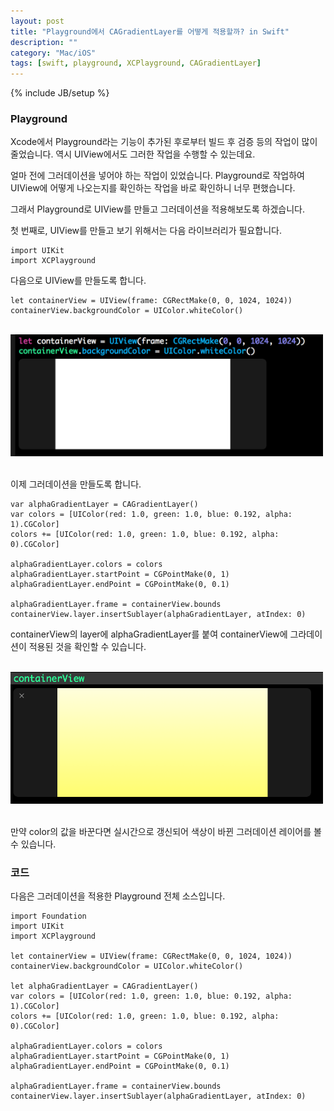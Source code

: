 ```yaml
---
layout: post
title: "Playground에서 CAGradientLayer를 어떻게 적용할까? in Swift"
description: ""
category: "Mac/iOS"
tags: [swift, playground, XCPlayground, CAGradientLayer]
---
```

{% include JB/setup %}

### Playground

Xcode에서 Playground라는 기능이 추가된 후로부터 빌드 후 검증 등의 작업이 많이 줄었습니다. 역시 UIView에서도 그러한 작업을 수행할 수 있는데요. 

얼마 전에 그러데이션을 넣어야 하는 작업이 있었습니다. Playground로 작업하여 UIView에 어떻게 나오는지를 확인하는 작업을 바로 확인하니 너무 편했습니다.

그래서 Playground로 UIView를 만들고 그러데이션을 적용해보도록 하겠습니다.

첫 번째로, UIView를 만들고 보기 위해서는 다음 라이브러리가 필요합니다.

	import UIKit
	import XCPlayground

다음으로 UIView를 만들도록 합니다.

	let containerView = UIView(frame: CGRectMake(0, 0, 1024, 1024))
	containerView.backgroundColor = UIColor.whiteColor()

<br/><img src="/../../../../image/2015/gradientLayer1.png" alt="" style="width: 500px;"/><br/><br/>

이제 그러데이션을 만들도록 합니다.

	var alphaGradientLayer = CAGradientLayer()
	var colors = [UIColor(red: 1.0, green: 1.0, blue: 0.192, alpha: 1).CGColor]
	colors += [UIColor(red: 1.0, green: 1.0, blue: 0.192, alpha: 0).CGColor]

	alphaGradientLayer.colors = colors
	alphaGradientLayer.startPoint = CGPointMake(0, 1)
	alphaGradientLayer.endPoint = CGPointMake(0, 0.1)

	alphaGradientLayer.frame = containerView.bounds
	containerView.layer.insertSublayer(alphaGradientLayer, atIndex: 0)

containerView의 layer에 alphaGradientLayer를 붙여 containerView에 그라데이션이 적용된 것을 확인할 수 있습니다.

<br/><img src="/../../../../image/2015/gradientLayer3.png" alt="" style="width: 500px;"/><br/><br/>

만약 color의 값을 바꾼다면 실시간으로 갱신되어 색상이 바뀐 그러데이션 레이어를 볼 수 있습니다.

### 코드

다음은 그러데이션을 적용한 Playground 전체 소스입니다.

	import Foundation
	import UIKit
	import XCPlayground

	let containerView = UIView(frame: CGRectMake(0, 0, 1024, 1024))
	containerView.backgroundColor = UIColor.whiteColor()

	let alphaGradientLayer = CAGradientLayer()
	var colors = [UIColor(red: 1.0, green: 1.0, blue: 0.192, alpha: 1).CGColor]
	colors += [UIColor(red: 1.0, green: 1.0, blue: 0.192, alpha: 0).CGColor]

	alphaGradientLayer.colors = colors
	alphaGradientLayer.startPoint = CGPointMake(0, 1)
	alphaGradientLayer.endPoint = CGPointMake(0, 0.1)

	alphaGradientLayer.frame = containerView.bounds
	containerView.layer.insertSublayer(alphaGradientLayer, atIndex: 0)
